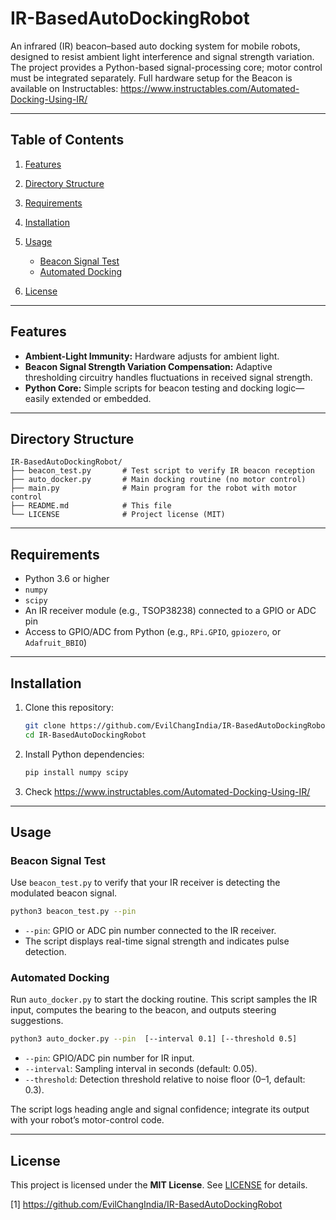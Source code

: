 # IR-BasedAutoDockingRobot

An infrared (IR) beacon–based auto docking system for mobile robots, designed to resist ambient light interference and signal strength variation. The project provides a Python-based signal-processing core; motor control must be integrated separately. Full hardware setup for the Beacon is available on Instructables: https://www.instructables.com/Automated-Docking-Using-IR/

***

## Table of Contents

1. [Features](#features)  
2. [Directory Structure](#directory-structure)  
3. [Requirements](#requirements)  
4. [Installation](#installation)  
5. [Usage](#usage)  
   - [Beacon Signal Test](#beacon-signal-test)  
   - [Automated Docking](#automated-docking)  

6. [License](#license)  

***

## Features

- **Ambient-Light Immunity:** Hardware adjusts for ambient light.
- **Beacon Signal Strength Variation Compensation:** Adaptive thresholding circuitry handles fluctuations in received signal strength.  
- **Python Core:** Simple scripts for beacon testing and docking logic—easily extended or embedded.  

***

## Directory Structure

```plaintext
IR-BasedAutoDockingRobot/
├── beacon_test.py       # Test script to verify IR beacon reception
├── auto_docker.py       # Main docking routine (no motor control)
├── main.py              # Main program for the robot with motor control
├── README.md            # This file
└── LICENSE              # Project license (MIT)
```

***

## Requirements

- Python 3.6 or higher  
- `numpy`  
- `scipy`  
- An IR receiver module (e.g., TSOP38238) connected to a GPIO or ADC pin  
- Access to GPIO/ADC from Python (e.g., `RPi.GPIO`, `gpiozero`, or `Adafruit_BBIO`)  

***

## Installation

1. Clone this repository:
   ```bash
   git clone https://github.com/EvilChangIndia/IR-BasedAutoDockingRobot.git
   cd IR-BasedAutoDockingRobot
   ```
2. Install Python dependencies:
   ```bash
   pip install numpy scipy
   ```
3. Check https://www.instructables.com/Automated-Docking-Using-IR/ 

***

## Usage

### Beacon Signal Test

Use `beacon_test.py` to verify that your IR receiver is detecting the modulated beacon signal.

```bash
python3 beacon_test.py --pin 
```

- `--pin`: GPIO or ADC pin number connected to the IR receiver.  
- The script displays real-time signal strength and indicates pulse detection.

### Automated Docking

Run `auto_docker.py` to start the docking routine. This script samples the IR input, computes the bearing to the beacon, and outputs steering suggestions.

```bash
python3 auto_docker.py --pin  [--interval 0.1] [--threshold 0.5]
```

- `--pin`: GPIO/ADC pin number for IR input.  
- `--interval`: Sampling interval in seconds (default: 0.05).  
- `--threshold`: Detection threshold relative to noise floor (0–1, default: 0.3).

The script logs heading angle and signal confidence; integrate its output with your robot’s motor-control code.

***




## License

This project is licensed under the **MIT License**. See [LICENSE](LICENSE) for details.

[1] https://github.com/EvilChangIndia/IR-BasedAutoDockingRobot
